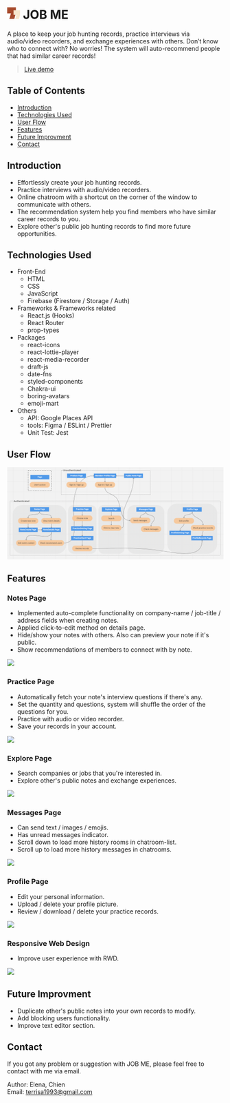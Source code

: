 # <img width="30px" src="public/favicon.ico"/> JOB ME
A place to keep your job hunting records, practice interviews via audio/video recorders, and exchange experiences with others. Don’t know who to connect with? No worries! The system will auto-recommend people that had similar career records!
> [Live demo](https://job-me-elena.web.app/product)
## Table of Contents
* [Introduction](#introduction)
* [Technologies Used](#technologies-used)
* [User Flow](#user-flow)
* [Features](#features)
* [Future Improvment](#future-improvment)
* [Contact](#contact)
## Introduction
* Effortlessly create your job hunting records.
* Practice interviews with audio/video recorders.
* Online chatroom with a shortcut on the corner of the window to communicate with others.
* The recommendation system help you find members who have similar career records to you.
* Explore other's public job hunting records to find more future opportunities.
## Technologies Used
* Front-End
  * HTML
  * CSS
  * JavaScript
  * Firebase (Firestore / Storage / Auth)
* Frameworks & Frameworks related
  * React.js (Hooks)
  * React Router
  * prop-types
* Packages
  * react-icons
  * react-lottie-player
  * react-media-recorder
  * draft-js
  * date-fns
  * styled-components
  * Chakra-ui
  * boring-avatars
  * emoji-mart
* Others
  * API: Google Places API
  * tools: Figma / ESLint / Prettier
  * Unit Test: Jest
## User Flow

<img src="readme-demo/user-flow.png"/>

## Features
### Notes Page
- Implemented auto-complete functionality on company-name / job-title / address fields when creating notes.
- Applied click-to-edit method on details page.
- Hide/show your notes with others. Also can preview your note if it's public.
- Show recommendations of members to connect with by note.

<img src="readme-demo/notes-page.gif"/>

### Practice Page
- Automatically fetch your note's interview questions if there's any.
- Set the quantity and questions, system will shuffle the order of the questions for you.
- Practice with audio or video recorder.
- Save your records in your account.

<img src="readme-demo/practice-page.gif"/>

### Explore Page
- Search companies or jobs that you're interested in.
- Explore other's public notes and exchange experiences.

<img src="readme-demo/explore-page.gif"/>

### Messages Page
- Can send text / images / emojis.
- Has unread messages indicator.
- Scroll down to load more history rooms in chatroom-list.
- Scroll up to load more history messages in chatrooms.

<img src="readme-demo/messages-page.gif"/>

### Profile Page
- Edit your personal information.
- Upload / delete your profile picture.
- Review / download / delete your practice records.

<img src="readme-demo/profile-page.gif"/>

### Responsive Web Design
- Improve user experience with RWD.

<img src="readme-demo/mobile.gif"/>

## Future Improvment
- Duplicate other's public notes into your own records to modify.
- Add blocking users functionality.
- Improve text editor section.

## Contact
If you got any problem or suggestion with JOB ME, please feel free to contact with me via email.

Author: Elena, Chien </br>
Email: terrisa1993@gmail.com